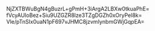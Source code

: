 NjZXTBWuBgN4gBuzrL+gPmH+3iArgA2LBXw0tkuaPhE=
fVcyAUIoBez+Siu9UZGZR8lze3TZgDGZh0xOryPel8k=
Vle/pTnSIx0uaN1pF697vJHMC8jzvmIynbmGWjGqpEA=
